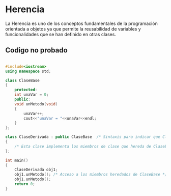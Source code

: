 # Herencia
La Herencia es uno de los conceptos fundamentales de la programación orientada a objetos ya que permite la reusabilidad de variables y funcionalidades que se han definido en otras clases.

## Codigo no probado

```c++

#include<iostream>
using namespace std;

class ClaseBase
{
    protected:
    int unaVar = 0;
    public:
    void unMetodo(void)
    {
        unaVar++;
        cout<<"unaVar = "<<unaVar<<endl;
    }
};

class ClaseDerivada : public ClaseBase  /* Sintaxis para indicar que ClaseDerivada hereda de ClaseBase */
{
    /* Esta clase implementa los miembros de clase que hereda de ClaseBase */
};

int main()
{
    ClaseDerivada obj1;
    obj1.unMetodo(); /* Acceso a los miembros heredados de ClaseBase */
    obj1.unMetodo();
    return 0;
}
```
